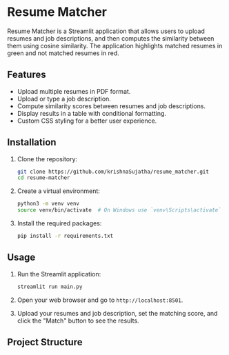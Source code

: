 # Resume Matcher

Resume Matcher is a Streamlit application that allows users to upload resumes and job descriptions, and then computes the similarity between them using cosine similarity. The application highlights matched resumes in green and not matched resumes in red.

## Features

- Upload multiple resumes in PDF format.
- Upload or type a job description.
- Compute similarity scores between resumes and job descriptions.
- Display results in a table with conditional formatting.
- Custom CSS styling for a better user experience.

## Installation

1. Clone the repository:

    ```sh
    git clone https://github.com/krishnaSujatha/resume_matcher.git
    cd resume-matcher
    ```

2. Create a virtual environment:

    ```sh
    python3 -m venv venv
    source venv/bin/activate  # On Windows use `venv\Scripts\activate`
    ```

3. Install the required packages:

    ```sh
    pip install -r requirements.txt
    ```

## Usage

1. Run the Streamlit application:

    ```sh
    streamlit run main.py
    ```

2. Open your web browser and go to `http://localhost:8501`.

3. Upload your resumes and job description, set the matching score, and click the "Match" button to see the results.

## Project Structure
